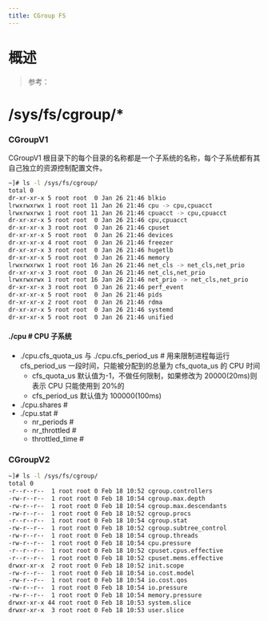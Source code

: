 ```yaml
---
title: CGroup FS
---
```


# 概述

> 参考：

# /sys/fs/cgroup/\*

### CGroupV1

CGroupV1 根目录下的每个目录的名称都是一个子系统的名称，每个子系统都有其自己独立的资源控制配置文件。

```bash
~]# ls -l /sys/fs/cgroup/
total 0
dr-xr-xr-x 5 root root  0 Jan 26 21:46 blkio
lrwxrwxrwx 1 root root 11 Jan 26 21:46 cpu -> cpu,cpuacct
lrwxrwxrwx 1 root root 11 Jan 26 21:46 cpuacct -> cpu,cpuacct
dr-xr-xr-x 5 root root  0 Jan 26 21:46 cpu,cpuacct
dr-xr-xr-x 3 root root  0 Jan 26 21:46 cpuset
dr-xr-xr-x 5 root root  0 Jan 26 21:46 devices
dr-xr-xr-x 4 root root  0 Jan 26 21:46 freezer
dr-xr-xr-x 3 root root  0 Jan 26 21:46 hugetlb
dr-xr-xr-x 5 root root  0 Jan 26 21:46 memory
lrwxrwxrwx 1 root root 16 Jan 26 21:46 net_cls -> net_cls,net_prio
dr-xr-xr-x 3 root root  0 Jan 26 21:46 net_cls,net_prio
lrwxrwxrwx 1 root root 16 Jan 26 21:46 net_prio -> net_cls,net_prio
dr-xr-xr-x 3 root root  0 Jan 26 21:46 perf_event
dr-xr-xr-x 5 root root  0 Jan 26 21:46 pids
dr-xr-xr-x 2 root root  0 Jan 26 21:46 rdma
dr-xr-xr-x 5 root root  0 Jan 26 21:46 systemd
dr-xr-xr-x 5 root root  0 Jan 26 21:46 unified
```

#### ./cpu # CPU 子系统

- ./cpu.cfs_quota_us 与 ./cpu.cfs_period_us # 用来限制进程每运行 cfs_period_us 一段时间，只能被分配到的总量为 cfs_quota_us 的 CPU 时间
  - cfs_quota_us 默认值为-1，不做任何限制，如果修改为 20000(20ms)则表示 CPU 只能使用到 20%的
  - cfs_period_us 默认值为 100000(100ms)
- ./cpu.shares #
- ./cpu.stat #
  - nr_periods #
  - nr_throttled #
  - throttled_time #

### CGroupV2

```bash
~]# ls -l /sys/fs/cgroup/
total 0
-r--r--r--  1 root root 0 Feb 18 10:52 cgroup.controllers
-rw-r--r--  1 root root 0 Feb 18 10:54 cgroup.max.depth
-rw-r--r--  1 root root 0 Feb 18 10:54 cgroup.max.descendants
-rw-r--r--  1 root root 0 Feb 18 10:52 cgroup.procs
-r--r--r--  1 root root 0 Feb 18 10:54 cgroup.stat
-rw-r--r--  1 root root 0 Feb 18 10:52 cgroup.subtree_control
-rw-r--r--  1 root root 0 Feb 18 10:54 cgroup.threads
-rw-r--r--  1 root root 0 Feb 18 10:54 cpu.pressure
-r--r--r--  1 root root 0 Feb 18 10:52 cpuset.cpus.effective
-r--r--r--  1 root root 0 Feb 18 10:52 cpuset.mems.effective
drwxr-xr-x  2 root root 0 Feb 18 10:52 init.scope
-rw-r--r--  1 root root 0 Feb 18 10:54 io.cost.model
-rw-r--r--  1 root root 0 Feb 18 10:54 io.cost.qos
-rw-r--r--  1 root root 0 Feb 18 10:54 io.pressure
-rw-r--r--  1 root root 0 Feb 18 10:54 memory.pressure
drwxr-xr-x 44 root root 0 Feb 18 10:53 system.slice
drwxr-xr-x  3 root root 0 Feb 18 10:53 user.slice
```
